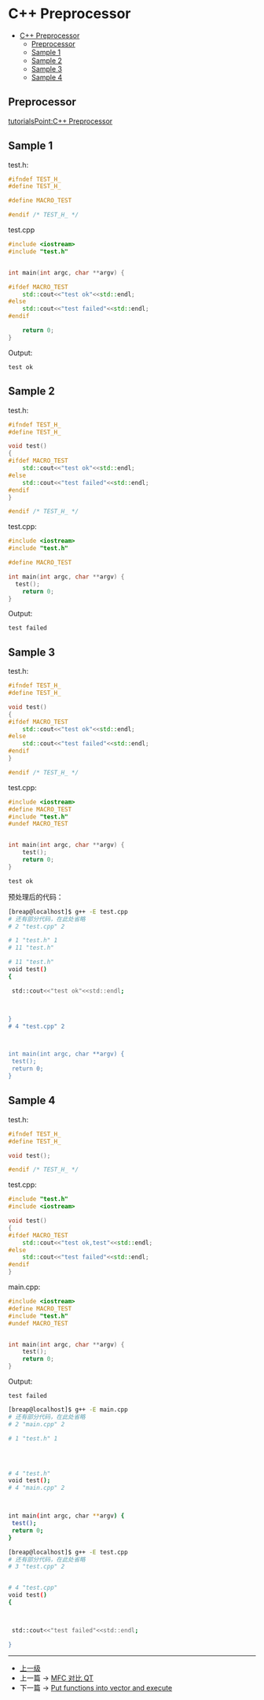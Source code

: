 # C++ Preprocessor


<!-- @import "[TOC]" {cmd="toc" depthFrom=1 depthTo=6 orderedList=false} -->
<!-- code_chunk_output -->

* [C++ Preprocessor](#c-preprocessor)
	* [Preprocessor](#preprocessor)
	* [Sample 1](#sample-1)
	* [Sample 2](#sample-2)
	* [Sample 3](#sample-3)
	* [Sample 4](#sample-4)

<!-- /code_chunk_output -->


## Preprocessor

[tutorialsPoint:C++ Preprocessor](https://www.tutorialspoint.com/cplusplus/cpp_preprocessor.htm)

## Sample 1

test.h:
```c++
#ifndef TEST_H_
#define TEST_H_

#define MACRO_TEST

#endif /* TEST_H_ */
```

test.cpp
```c++
#include <iostream>
#include "test.h"


int main(int argc, char **argv) {

#ifdef MACRO_TEST
	std::cout<<"test ok"<<std::endl;
#else
	std::cout<<"test failed"<<std::endl;
#endif

	return 0;
}
```

Output:
```highlight
test ok
```

## Sample 2
test.h:
```c++
#ifndef TEST_H_
#define TEST_H_

void test()
{
#ifdef MACRO_TEST
	std::cout<<"test ok"<<std::endl;
#else
	std::cout<<"test failed"<<std::endl;
#endif
}

#endif /* TEST_H_ */
```

test.cpp:
```c++
#include <iostream>
#include "test.h"

#define MACRO_TEST

int main(int argc, char **argv) {
  test();
	return 0;
}
```

Output:
```highlight
test failed
```

## Sample 3
test.h:
```c++
#ifndef TEST_H_
#define TEST_H_

void test()
{
#ifdef MACRO_TEST
	std::cout<<"test ok"<<std::endl;
#else
	std::cout<<"test failed"<<std::endl;
#endif
}

#endif /* TEST_H_ */
```

test.cpp:
```c++
#include <iostream>
#define MACRO_TEST
#include "test.h"
#undef MACRO_TEST


int main(int argc, char **argv) {
	test();
	return 0;
}
```

```highlight
test ok
```

预处理后的代码：
```sh
[breap@localhost]$ g++ -E test.cpp
# 还有部分代码，在此处省略
# 2 "test.cpp" 2

# 1 "test.h" 1
# 11 "test.h"

# 11 "test.h"
void test()
{

 std::cout<<"test ok"<<std::endl;



}
# 4 "test.cpp" 2



int main(int argc, char **argv) {
 test();
 return 0;
}
```

## Sample 4
test.h:
```c++
#ifndef TEST_H_
#define TEST_H_

void test();

#endif /* TEST_H_ */
```

test.cpp:
```c++
#include "test.h"
#include <iostream>

void test()
{
#ifdef MACRO_TEST
	std::cout<<"test ok,test"<<std::endl;
#else
	std::cout<<"test failed"<<std::endl;
#endif
}
```

main.cpp:
```c++
#include <iostream>
#define MACRO_TEST
#include "test.h"
#undef MACRO_TEST


int main(int argc, char **argv) {
	test();
	return 0;
}
```


Output:
```highlight
test failed
```

```sh
[breap@localhost]$ g++ -E main.cpp
# 还有部分代码，在此处省略
# 2 "main.cpp" 2

# 1 "test.h" 1




# 4 "test.h"
void test();
# 4 "main.cpp" 2



int main(int argc, char **argv) {
 test();
 return 0;
}
```

```sh
[breap@localhost]$ g++ -E test.cpp
# 还有部分代码，在此处省略
# 3 "test.cpp" 2


# 4 "test.cpp"
void test()
{



 std::cout<<"test failed"<<std::endl;

}
```
---
- [上一级](README.md)
- 上一篇 -> [MFC 对比 QT](MFC_VS_QT.md)
- 下一篇 -> [Put functions into vector and execute](PutFunctionsIntoVectorAndExecute.md)

